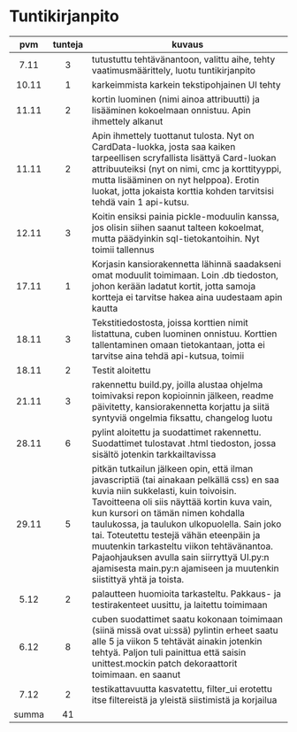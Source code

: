 # Tuntikirjanpito


|  pvm  |  tunteja  |  kuvaus                   |
|:-----:|:---------:|---------------------------|
| 7.11 |3|tutustuttu tehtävänantoon, valittu aihe, tehty vaatimusmäärittely, luotu tuntikirjanpito |
|10.11|1|karkeimmista karkein tekstipohjainen UI tehty|
|11.11|2|kortin luominen (nimi ainoa attribuutti) ja lisääminen kokoelmaan onnistuu. Apin ihmettely alkanut|
|11.11|2|Apin ihmettely tuottanut tulosta. Nyt on CardData-luokka, josta saa kaiken tarpeellisen scryfallista lisättyä Card-luokan attribuuteiksi (nyt on nimi, cmc ja korttityyppi, mutta lisääminen on nyt helppoa). Erotin luokat, jotta jokaista korttia kohden tarvitsisi tehdä vain 1 api-kutsu.|
|12.11|3|Koitin ensiksi painia pickle-moduulin kanssa, jos olisin siihen saanut talteen kokoelmat, mutta päädyinkin sql-tietokantoihin. Nyt toimii tallennus|
|17.11|1|Korjasin kansiorakennetta lähinnä saadakseni omat moduulit toimimaan. Loin .db tiedoston, johon kerään ladatut kortit, jotta samoja kortteja ei tarvitse hakea aina uudestaam apin kautta|
|18.11|3|Tekstitiedostosta, joissa korttien nimit listattuna, cuben luominen onnistuu. Korttien tallentaminen omaan tietokantaan, jotta ei tarvitse aina tehdä api-kutsua, toimii|
|18.11|2|Testit aloitettu|
|21.11|3|rakennettu build.py, joilla alustaa ohjelma toimivaksi repon kopioinnin jälkeen, readme päivitetty, kansiorakennetta korjattu ja siitä syntyviä ongelmia fiksattu, changelog luotu|
|28.11|6|pylint aloitettu ja suodattimet rakennettu. Suodattimet tulostavat .html tiedoston, jossa sisältö jotenkin tarkkailtavissa|
|29.11|5|pitkän tutkailun jälkeen opin, että ilman javascriptiä (tai ainakaan pelkällä css) en saa kuvia niin sukkelasti, kuin toivoisin. Tavoitteena oli siis näyttää kortin kuva vain, kun kursori on tämän nimen kohdalla taulukossa, ja taulukon ulkopuolella. Sain joko tai. Toteutettu testejä vähän eteenpäin ja muutenkin tarkasteltu viikon tehtävänantoa. Pajaohjauksen avulla sain siirryttyä UI.py:n ajamisesta main.py:n ajamiseen ja muutenkin siistittyä yhtä ja toista.|
|5.12|2|palautteen huomioita tarkasteltu. Pakkaus- ja testirakenteet uusittu, ja laitettu toimimaan|
|6.12|8|cuben suodattimet saatu kokonaan toimimaan (siinä missä ovat ui:ssä) pylintin erheet saatu alle 5 ja viikon 5 tehtävät ainakin jotenkin tehtyä. Paljon tuli painittua että saisin unittest.mockin patch dekoraattorit toimimaan. en saanut|
|7.12|2|testikattavuutta kasvatettu, filter_ui erotettu itse filtereistä ja yleistä siistimistä ja korjailua|
|summa|41||

